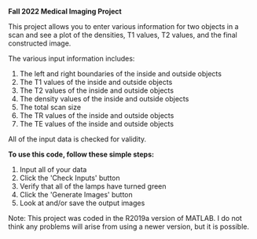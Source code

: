 **Fall 2022 Medical Imaging Project**

This project allows you to enter various information for two objects in a scan and see a plot of the densities, T1 values, T2 values, and the final constructed image.

The various input information includes:

1. The left and right boundaries of the inside and outside objects
2. The T1 values of the inside and outside objects
3. The T2 values of the inside and outside objects
4. The density values of the inside and outside objects
5. The total scan size
6. The TR values of the inside and outside objects
7. The TE values of the inside and outside objects

All of the input data is checked for validity.

**To use this code, follow these simple steps:**

1. Input all of your data
2. Click the 'Check Inputs' button
3. Verify that all of the lamps have turned green
4. Click the 'Generate Images' button
5. Look at and/or save the output images

Note: This project was coded in the R2019a version of MATLAB. I do not think any problems will arise from using a newer version, but it is possible.

